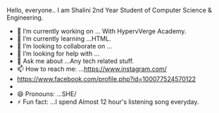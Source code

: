 Hello, everyone.. 
     I am Shalini 2nd Year Student of Computer Science & Engineering.
- 🔭 I’m currently working on ... With HypervVerge Academy.
- 🌱 I’m currently learning ...HTML.
- 👯 I’m looking to collaborate on ...
- 🤔 I’m looking for help with ...
- 💬 Ask me about ...Any tech related stuff.
- 📫 How to reach me: ...https://www.instagram.com/
- https://www.facebook.com/profile.php?id=100077524570122
-                         
- 😄 Pronouns: ...SHE/
- ⚡ Fun fact: ...I spend Almost 12 hour's listening song everyday. 
